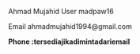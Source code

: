 Ahmad Mujahid
User madpaw16
<P>Email ahmadmujahid1994@gmail.com
<B><p>Phone :tersediajikadimintadariemail
<p>

<!---
Madpaw16/Madpaw16 is a ✨ special ✨ repository because its `README.md` (this file) appears on your GitHub profile.
You can click the Preview link to take a look at your changes.
--->

